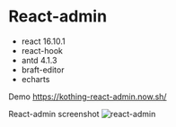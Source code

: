 # React-admin

* react 16.10.1
* react-hook
* antd 4.1.3
* braft-editor
* echarts

Demo https://kothing-react-admin.now.sh/

React-admin screenshot
![react-admin](https://raw.githubusercontent.com/kothing/react-admin/master/screenshot.jpg "可选标题")
